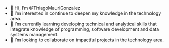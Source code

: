 - 👋 Hi, I’m @ThiagoMauriGonzalez
- 👀 I’m interested in continue to deepen my knowledge in the technology area.
- 🌱 I’m currently learning developing technical and analytical skills that integrate knowledge of programming, software development and data systems management.
- 💞️ I’m looking to collaborate on impactful projects in the technology area.

<!---
ThiagoMauriGonzalez/ThiagoMauriGonzalez is a ✨ special ✨ repository because its `README.md` (this file) appears on your GitHub profile.
You can click the Preview link to take a look at your changes.
--->
